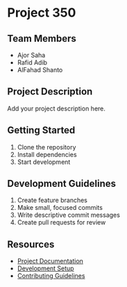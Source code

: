 # Project 350

## Team Members
 - Ajor Saha
 - Rafid Adib
 - AlFahad Shanto



## Project Description

Add your project description here.

## Getting Started

1. Clone the repository
2. Install dependencies
3. Start development

## Development Guidelines

1. Create feature branches
2. Make small, focused commits
3. Write descriptive commit messages
4. Create pull requests for review

## Resources

- [Project Documentation](docs/)
- [Development Setup](docs/setup.md)
- [Contributing Guidelines](CONTRIBUTING.md)
